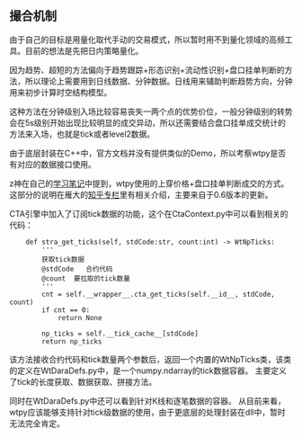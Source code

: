 ## 撮合机制

由于自己的目标是用量化取代手动的交易模式，所以暂时用不到量化领域的高频工具。目前的想法是先把日内策略量化。

因为趋势、超短的方法偏向于趋势跟踪+形态识别+流动性识别+盘口挂单判断的方法，所以理论上需要用到日线数据、分钟数据。日线用来辅助判断趋势方向，分钟用来初步计算时空结构模型。

这种方法在分钟级别入场比较容易丧失一两个点的优势价位，一般分钟级别的转势会在5s级别开始出现比较明显的成交异动，所以还需要结合盘口挂单成交统计的方法来入场，也就是tick或者level2数据。

由于底层封装在C++中，官方文档并没有提供类似的Demo，所以考察wtpy是否有对应的数据接口使用。

z神在自己的[学习笔记](https://zzzzhej.github.io/WonderTrader-Learning-Notes/2.%E6%9E%B6%E6%9E%84%E5%88%86%E6%9E%90/2.%E5%9F%BA%E6%9C%AC%E6%9E%B6%E6%9E%84.html#%E7%BB%84%E4%BB%B6%E7%A0%94%E7%A9%B6)中提到，wtpy使用的上穿价格+盘口挂单判断成交的方式。
这部分的说明在雁大的[知乎专栏](https://zhuanlan.zhihu.com/p/349167970)里有相关介绍，主要来自于0.6版本的更新。

CTA引擎中加入了订阅tick数据的功能，这个在CtaContext.py中可以看到相关的代码：
````
    def stra_get_ticks(self, stdCode:str, count:int) -> WtNpTicks:
        '''
        获取tick数据
        @stdCode   合约代码
        @count  要拉取的tick数量
        '''
        cnt = self.__wrapper__.cta_get_ticks(self.__id__, stdCode, count)
        if cnt == 0:
            return None
        
        np_ticks = self.__tick_cache__[stdCode]
        return np_ticks

````
该方法接收合约代码和tick数量两个参数后，返回一个内置的WtNpTicks类，该类的定义在WtDaraDefs.py中，是一个numpy.ndarray的tick数据容器。
主要定义了tick的长度获取、数据获取、拼接方法。

同时在WtDaraDefs.py中还可以看到针对K线和逐笔数据的容器。
从目前来看，wtpy应该能够支持针对tick级数据的使用，由于更底层的处理封装在dll中，暂时无法完全肯定。
